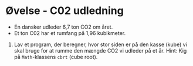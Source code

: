 # Øvelse - C02 udledning

- En dansker udleder 6,7 ton CO2 om året.
- Et ton C02 har et rumfang på 1,96 kubikmeter.

1. Lav et program, der beregner, hvor stor siden er på den kasse (kube) vi skal bruge for at rumme den mængde CO2 vi udleder på et år. Hint: Kig på `Math`-klassens `cbrt` (cube root).